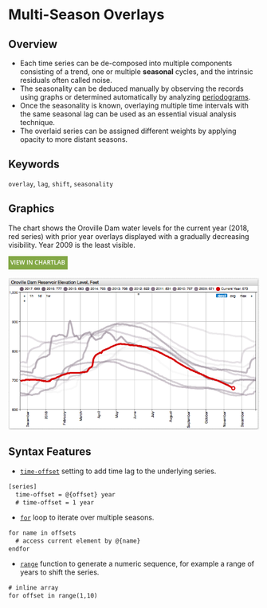 # Multi-Season Overlays

## Overview

* Each time series can be de-composed into multiple components consisting of a trend, one or multiple **seasonal** cycles, and the intrinsic residuals often called noise.
* The seasonality can be deduced manually by observing the records using graphs or determined automatically by analyzing [periodograms](https://en.wikipedia.org/wiki/Periodogram).
* Once the seasonality is known, overlaying multiple time intervals with the same seasonal lag can be used as an essential visual analysis technique.
* The overlaid series can be assigned different weights by applying opacity to more distant seasons.

## Keywords

`overlay`, `lag`, `shift`, `seasonality`

## Graphics

The chart shows the Oroville Dam water levels for the current year (2018, red series) with prior year overlays displayed with a gradually decreasing visibility. Year 2009 is the least visible.

[![View in ChartLab](../research/images/new-button.png)](https://apps.axibase.com/chartlab/e0271c06/2/)

![](./images/oroville-dam-water-baseline.png)

## Syntax Features

* [`time-offset`](https://axibase.com/docs/charts/widgets/shared/#time-offset) setting to add time lag to the underlying series.

```ls
[series]
  time-offset = @{offset} year
  # time-offset = 1 year
```

* [`for`](https://axibase.com/docs/charts/syntax/control-structures.html#for) loop to iterate over multiple seasons.

```ls
for name in offsets
  # access current element by @{name}
endfor
```

* [`range`](https://axibase.com/docs/charts/syntax/functions.html#range) function to generate a numeric sequence, for example a range of years to shift the series.

```ls
# inline array
for offset in range(1,10)
```